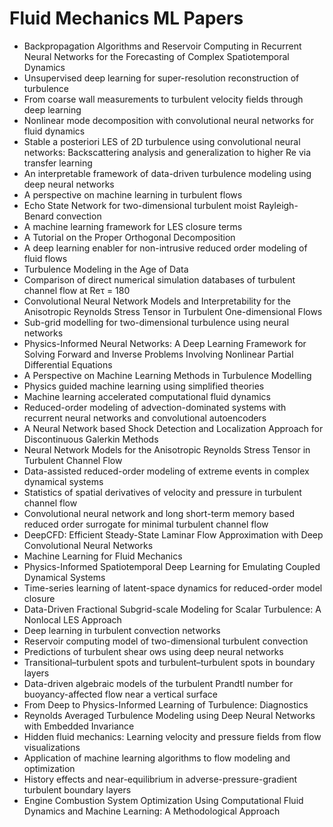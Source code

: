 # Fluid Mechanics ML Papers

<ul>

                             

 <li><a target="_blank" href="https://github.com/manjunath5496/Fluid-Mechanics-ML-Papers/blob/master/ml(1).pdf" style="text-decoration:none;">Backpropagation Algorithms and Reservoir Computing in Recurrent Neural Networks for the Forecasting of Complex Spatiotemporal Dynamics</a></li>

 <li><a target="_blank" href="https://github.com/manjunath5496/Fluid-Mechanics-ML-Papers/blob/master/ml(2).pdf" style="text-decoration:none;">Unsupervised deep learning for
super-resolution reconstruction of turbulence</a></li>

<li><a target="_blank" href="https://github.com/manjunath5496/Fluid-Mechanics-ML-Papers/blob/master/ml(3).pdf" style="text-decoration:none;">From coarse wall measurements to turbulent velocity fields through deep learning</a></li>
 <li><a target="_blank" href="https://github.com/manjunath5496/Fluid-Mechanics-ML-Papers/blob/master/ml(4).pdf" style="text-decoration:none;">Nonlinear mode decomposition with
convolutional neural networks for fluid dynamics</a></li>                              
<li><a target="_blank" href="https://github.com/manjunath5496/Fluid-Mechanics-ML-Papers/blob/master/ml(5).pdf" style="text-decoration:none;">Stable a posteriori LES of 2D turbulence using convolutional neural networks: Backscattering analysis and generalization to higher Re via transfer learning</a></li>
<li><a target="_blank" href="https://github.com/manjunath5496/Fluid-Mechanics-ML-Papers/blob/master/ml(6).pdf" style="text-decoration:none;">An interpretable framework of data-driven turbulence modeling using deep neural networks</a></li>
 <li><a target="_blank" href="https://github.com/manjunath5496/Fluid-Mechanics-ML-Papers/blob/master/ml(7).pdf" style="text-decoration:none;">A perspective on machine learning in turbulent flows</a></li>

 <li><a target="_blank" href="https://github.com/manjunath5496/Fluid-Mechanics-ML-Papers/blob/master/ml(8).pdf" style="text-decoration:none;"> Echo State Network for two-dimensional turbulent moist Rayleigh-Benard convection </a></li>
   <li><a target="_blank" href="https://github.com/manjunath5496/Fluid-Mechanics-ML-Papers/blob/master/ml(9).pdf" style="text-decoration:none;">A machine learning framework for LES closure terms</a></li>
  
   
 <li><a target="_blank" href="https://github.com/manjunath5496/Fluid-Mechanics-ML-Papers/blob/master/ml(10).pdf" style="text-decoration:none;">A Tutorial on the Proper Orthogonal Decomposition</a></li>                              
<li><a target="_blank" href="https://github.com/manjunath5496/Fluid-Mechanics-ML-Papers/blob/master/ml(11).pdf" style="text-decoration:none;">A deep learning enabler for non-intrusive reduced order modeling of fluid flows</a></li>
<li><a target="_blank" href="https://github.com/manjunath5496/Fluid-Mechanics-ML-Papers/blob/master/ml(12).pdf" style="text-decoration:none;">Turbulence Modeling in the
Age of Data</a></li>
<li><a target="_blank" href="https://github.com/manjunath5496/Fluid-Mechanics-ML-Papers/blob/master/ml(13).pdf" style="text-decoration:none;">Comparison of direct numerical simulation databases of turbulent channel flow at Reτ = 180</a></li>

<li><a target="_blank" href="https://github.com/manjunath5496/Fluid-Mechanics-ML-Papers/blob/master/ml(14).pdf" style="text-decoration:none;">Convolutional Neural Network Models and Interpretability for the Anisotropic Reynolds Stress Tensor in Turbulent One-dimensional Flows</a></li>
                              
<li><a target="_blank" href="https://github.com/manjunath5496/Fluid-Mechanics-ML-Papers/blob/master/ml(15).pdf" style="text-decoration:none;">Sub-grid modelling for two-dimensional turbulence using neural networks</a></li>

<li><a target="_blank" href="https://github.com/manjunath5496/Fluid-Mechanics-ML-Papers/blob/master/ml(16).pdf" style="text-decoration:none;">Physics-Informed Neural Networks: A Deep Learning Framework for Solving Forward and Inverse Problems Involving Nonlinear Partial Differential Equations</a></li>

  <li><a target="_blank" href="https://github.com/manjunath5496/Fluid-Mechanics-ML-Papers/blob/master/ml(17).pdf" style="text-decoration:none;">A Perspective on Machine Learning Methods in Turbulence Modelling</a></li>   
  
<li><a target="_blank" href="https://github.com/manjunath5496/Fluid-Mechanics-ML-Papers/blob/master/ml(18).pdf" style="text-decoration:none;">Physics guided machine learning
using simplified theories</a></li> 

  
<li><a target="_blank" href="https://github.com/manjunath5496/Fluid-Mechanics-ML-Papers/blob/master/ml(19).pdf" style="text-decoration:none;">Machine learning accelerated computational fluid dynamics</a></li> 

<li><a target="_blank" href="https://github.com/manjunath5496/Fluid-Mechanics-ML-Papers/blob/master/ml(20).pdf" style="text-decoration:none;">Reduced-order modeling of advection-dominated systems with recurrent neural networks and convolutional autoencoders</a></li>

<li><a target="_blank" href="https://github.com/manjunath5496/Fluid-Mechanics-ML-Papers/blob/master/ml(21).pdf" style="text-decoration:none;">A Neural Network based Shock Detection and Localization Approach for Discontinuous Galerkin Methods</a></li>
<li><a target="_blank" href="https://github.com/manjunath5496/Fluid-Mechanics-ML-Papers/blob/master/ml(22).pdf" style="text-decoration:none;">Neural Network Models for the Anisotropic Reynolds Stress Tensor in Turbulent Channel Flow</a></li> 
 <li><a target="_blank" href="https://github.com/manjunath5496/Fluid-Mechanics-ML-Papers/blob/master/ml(23).pdf" style="text-decoration:none;">Data-assisted reduced-order modeling of extreme events in complex dynamical systems</a></li> 
 

   <li><a target="_blank" href="https://github.com/manjunath5496/Fluid-Mechanics-ML-Papers/blob/master/ml(24).pdf" style="text-decoration:none;">Statistics of spatial derivatives of velocity and pressure in turbulent channel flow</a></li>
 
   <li><a target="_blank" href="https://github.com/manjunath5496/Fluid-Mechanics-ML-Papers/blob/master/ml(25).pdf" style="text-decoration:none;">Convolutional neural network and long short-term memory based reduced order surrogate for minimal turbulent channel flow</a></li>                              
 <li><a target="_blank" href="https://github.com/manjunath5496/Fluid-Mechanics-ML-Papers/blob/master/ml(26).pdf" style="text-decoration:none;">DeepCFD: Efficient Steady-State Laminar Flow Approximation with Deep Convolutional Neural Networks</a></li>
 <li><a target="_blank" href="https://github.com/manjunath5496/Fluid-Mechanics-ML-Papers/blob/master/ml(27).pdf" style="text-decoration:none;">Machine Learning for
Fluid Mechanics</a></li>
   
 
   <li><a target="_blank" href="https://github.com/manjunath5496/Fluid-Mechanics-ML-Papers/blob/master/ml(28).pdf" style="text-decoration:none;">Physics-Informed Spatiotemporal Deep Learning for Emulating Coupled Dynamical Systems</a></li>
 
   <li><a target="_blank" href="https://github.com/manjunath5496/Fluid-Mechanics-ML-Papers/blob/master/ml(29).pdf" style="text-decoration:none;">Time-series learning of latent-space dynamics for reduced-order model closure </a></li>                              

  <li><a target="_blank" href="https://github.com/manjunath5496/Fluid-Mechanics-ML-Papers/blob/master/ml(30).pdf" style="text-decoration:none;">Data-Driven Fractional Subgrid-scale Modeling for Scalar Turbulence: A Nonlocal LES Approach</a></li>
 
   <li><a target="_blank" href="https://github.com/manjunath5496/Fluid-Mechanics-ML-Papers/blob/master/ml(31).pdf" style="text-decoration:none;">Deep learning in turbulent convection networks</a></li> 
    <li><a target="_blank" href="https://github.com/manjunath5496/Fluid-Mechanics-ML-Papers/blob/master/ml(32).pdf" style="text-decoration:none;">Reservoir computing model of two-dimensional turbulent convection</a></li> 

   <li><a target="_blank" href="https://github.com/manjunath5496/Fluid-Mechanics-ML-Papers/blob/master/ml(33).pdf" style="text-decoration:none;">Predictions of turbulent shear 
ows using deep neural networks</a></li>                              

  <li><a target="_blank" href="https://github.com/manjunath5496/Fluid-Mechanics-ML-Papers/blob/master/ml(34).pdf" style="text-decoration:none;">Transitional–turbulent spots and turbulent–turbulent spots in boundary layers</a></li> 
 
  <li><a target="_blank" href="https://github.com/manjunath5496/Fluid-Mechanics-ML-Papers/blob/master/ml(35).pdf" style="text-decoration:none;">Data-driven algebraic models of the turbulent Prandtl number for buoyancy-affected flow near a vertical surface</a></li> 

  <li><a target="_blank" href="https://github.com/manjunath5496/Fluid-Mechanics-ML-Papers/blob/master/ml(36).pdf" style="text-decoration:none;">From Deep to Physics-Informed Learning of Turbulence: Diagnostics</a></li> 
 
<li><a target="_blank" href="https://github.com/manjunath5496/Fluid-Mechanics-ML-Papers/blob/master/ml(37).pdf" style="text-decoration:none;">Reynolds Averaged Turbulence Modeling using Deep Neural Networks with Embedded Invariance</a></li>
 <li><a target="_blank" href="https://github.com/manjunath5496/Fluid-Mechanics-ML-Papers/blob/master/ml(38).pdf" style="text-decoration:none;">Hidden fluid mechanics: Learning velocity and pressure fields from flow visualizations</a></li>
<li><a target="_blank" href="https://github.com/manjunath5496/Fluid-Mechanics-ML-Papers/blob/master/ml(39).pdf" style="text-decoration:none;">Application of machine learning algorithms to flow modeling and optimization</a></li>
 <li><a target="_blank" href="https://github.com/manjunath5496/Fluid-Mechanics-ML-Papers/blob/master/ml(40).pdf" style="text-decoration:none;">History effects and near-equilibrium in adverse-pressure-gradient turbulent boundary layers</a></li>                              
<li><a target="_blank" href="https://github.com/manjunath5496/Fluid-Mechanics-ML-Papers/blob/master/ml(41).pdf" style="text-decoration:none;">Engine Combustion System
Optimization Using Computational Fluid Dynamics and Machine Learning: A Methodological Approach</a></li>
</ul>
  
  
